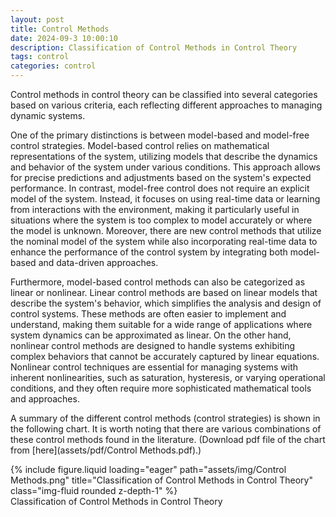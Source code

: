 ```yaml
---
layout: post
title: Control Methods
date: 2024-09-3 10:00:10
description: Classification of Control Methods in Control Theory
tags: control
categories: control
---
```


Control methods in control theory can be classified into several categories based on various criteria, each reflecting different approaches to managing dynamic systems.

One of the primary distinctions is between model-based and model-free control strategies. Model-based control relies on mathematical representations of the system, utilizing models that describe the dynamics and behavior of the system under various conditions. This approach allows for precise predictions and adjustments based on the system's expected performance. In contrast, model-free control does not require an explicit model of the system. Instead, it focuses on using real-time data or learning from interactions with the environment, making it particularly useful in situations where the system is too complex to model accurately or where the model is unknown. Moreover, there are new control methods that utilize the nominal model of the system while also incorporating real-time data to enhance the performance of the control system by integrating both model-based and data-driven approaches.

Furthermore, model-based control methods can also be categorized as linear or nonlinear. Linear control methods are based on linear models that describe the system's behavior, which simplifies the analysis and design of control systems. These methods are often easier to implement and understand, making them suitable for a wide range of applications where system dynamics can be approximated as linear. On the other hand, nonlinear control methods are designed to handle systems exhibiting complex behaviors that cannot be accurately captured by linear equations. Nonlinear control techniques are essential for managing systems with inherent nonlinearities, such as saturation, hysteresis, or varying operational conditions, and they often require more sophisticated mathematical tools and approaches.

A summary of the different control methods (control strategies) is shown in the following chart. It is worth noting that there are various combinations of these control methods found in the literature. (Download pdf file of the chart from [here](assets/pdf/Control Methods.pdf).)

<div class="row">
    <div class="col-sm mt-3 mt-md-0">
        {% include figure.liquid loading="eager" path="assets/img/Control Methods.png" title="Classification of Control Methods in Control Theory" class="img-fluid rounded z-depth-1" %}
        <div class="caption text-center">Classification of Control Methods in Control Theory</div>  
    </div>
</div>


